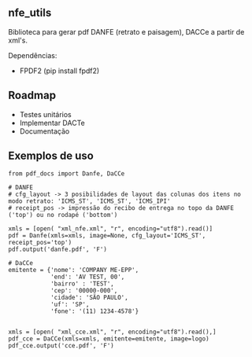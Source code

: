nfe_utils
-
Biblioteca para gerar pdf DANFE (retrato e paisagem), DACCe a partir de xml's.

Dependências:

- FPDF2
(pip install fpdf2)

Roadmap
-
- Testes unitários
- Implementar DACTe
- Documentação



Exemplos de uso
-

```
from pdf_docs import Danfe, DaCCe

# DANFE
# cfg_layout -> 3 posibilidades de layout das colunas dos itens no modo retrato: 'ICMS_ST', 'ICMS_ST', 'ICMS_IPI'
# receipt_pos -> impressão do recibo de entrega no topo da DANFE ('top') ou no rodapé ('bottom')

xmls = [open( "xml_nfe.xml", "r", encoding="utf8").read()]
pdf = Danfe(xmls=xmls, image=None, cfg_layout='ICMS_ST', receipt_pos='top')
pdf.output('danfe.pdf', 'F')

# DaCCe
emitente = {'nome': 'COMPANY ME-EPP',
            'end': 'AV TEST, 00',
            'bairro' : 'TEST',
            'cep': '00000-000',
            'cidade': 'SÃO PAULO',
            'uf': 'SP',
            'fone': '(11) 1234-4578'}


xmls = [open( "xml_cce.xml", "r", encoding="utf8").read(),]     
pdf_cce = DaCCe(xmls=xmls, emitente=emitente, image=logo)
pdf_cce.output('cce.pdf', 'F')


```
